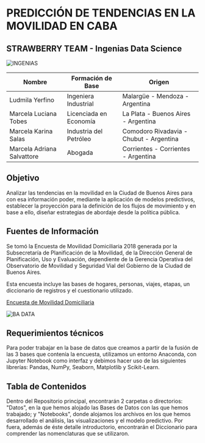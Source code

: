# PREDICCIÓN DE TENDENCIAS EN LA MOVILIDAD EN CABA
## STRAWBERRY TEAM - Ingenias Data Science
![INGENIAS](https://github.com/ludmilayerfino/initial-project/blob/main/Datos/Ingenias%20Logo.png)

| Nombre| Formación de Base|Origen|
|-------|------------------|------|
|Ludmila Yerfino|Ingeniera Industrial|Malargüe - Mendoza - Argentina|
|Marcela Luciana Tobes|Licenciada en Economía|La Plata - Buenos Aires - Argentina|
|Marcela Karina Salas|Industria del Petróleo|Comodoro Rivadavia - Chubut - Argentina|
|Marcela Adriana Salvattore|Abogada|Corrientes - Corrientes - Argentina|

## Objetivo
Analizar las tendencias en la movilidad en la Ciudad de Buenos Aires para con esa información poder, mediante la aplicación de modelos predictivos, establecer la proyección para la definición de los flujos de movimiento y en base a ello, diseñar estrategias de abordaje desde la política pública.

## Fuentes de Información
Se tomó la Encuesta de Movilidad Domiciliaria 2018 generada por la Subsecretaría de Planificación de la Movilidad, de la Dirección General de Planificación, Uso y Evaluación, dependiente de la Gerencia Operativa del Observatorio de Movilidad y Seguridad Vial del Gobierno de la Ciudad de Buenos Aires.

Esta encuesta incluye las bases de hogares, personas, viajes, etapas, un diccionario de registros y el cuestionario utilizado.

[Encuesta de Movilidad Domiciliaria](https://data.buenosaires.gob.ar/dataset/encuesta-movilidad-domiciliaria)

![BA DATA](https://github.com/ludmilayerfino/initial-project/blob/main/Datos/BA%20Data%20Logo.png)

## Requerimientos técnicos
Para poder trabajar en la base de datos que creamos a partir de la fusión de las 3 bases que contenía la encuesta, utilizamos un entorno Anaconda, con Jupyter Notebook como interfaz y debimos hacer uso de las siguientes librerías: Pandas, NumPy, Seaborn, Matplotlib y Scikit-Learn.

## Tabla de Contenidos
Dentro del Repositorio principal, encontrarán 2 carpetas o directorios: "Datos", en la que hemos alojado las Bases de Datos con las que hemos trabajado; y "Notebooks", donde alojamos los archivos en los que hemos desarrollado el análisis, las visualizaciones y el modelo predictivo. Por fuera, además de éste detalle introductorio, encontrarán el Diccionario para comprender las nomenclaturas que se utilizaron.
